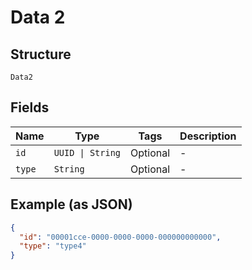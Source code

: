
# Data 2

## Structure

`Data2`

## Fields

| Name | Type | Tags | Description |
|  --- | --- | --- | --- |
| `id` | `UUID \| String` | Optional | - |
| `type` | `String` | Optional | - |

## Example (as JSON)

```json
{
  "id": "00001cce-0000-0000-0000-000000000000",
  "type": "type4"
}
```


